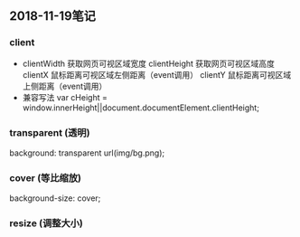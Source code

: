 ## 2018-11-19笔记
### client
+  clientWidth	获取网页可视区域宽度
   clientHeight	获取网页可视区域高度
   clientX       鼠标距离可视区域左侧距离（event调用）
   clientY       鼠标距离可视区域上侧距离（event调用）
+ 兼容写法
	var cHeight = window.innerHeight||document.documentElement.clientHeight;

### transparent (透明)
   background: transparent url(img/bg.png);
### cover (等比缩放)
   background-size: cover;
### resize (调整大小)